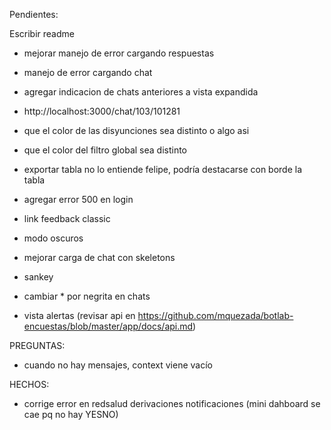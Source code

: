 Pendientes:

Escribir readme

- mejorar manejo de error cargando respuestas
- manejo de error cargando chat
- agregar indicacion de chats anteriores a vista expandida
- http://localhost:3000/chat/103/101281

- que el color de las disyunciones sea distinto o algo asi
- que el color del filtro global sea distinto
- exportar tabla no lo entiende felipe, podría destacarse con borde la tabla
- agregar error 500 en login
- link feedback classic
- modo oscuros
- mejorar carga de chat con skeletons
- sankey
- cambiar * por negrita en chats
- vista alertas (revisar api en https://github.com/mquezada/botlab-encuestas/blob/master/app/docs/api.md)

PREGUNTAS:
- cuando no hay mensajes, context viene vacío

HECHOS:
- corrige error en redsalud derivaciones notificaciones (mini dahboard se cae pq no hay YESNO)